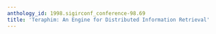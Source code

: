 ```yaml
---
anthology_id: 1998.sigirconf_conference-98.69
title: 'Teraphim: An Engine for Distributed Information Retrieval'
---
```

